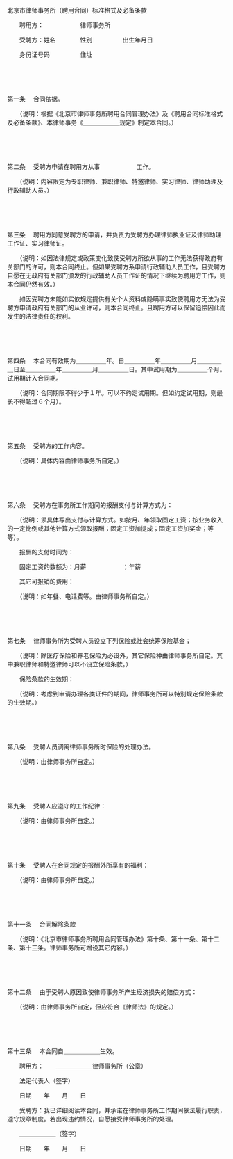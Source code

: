 



北京市律师事务所（聘用合同）标准格式及必备条款



 

　　聘用方：　　　　　　律师事务所

　　受聘方：姓名　　　　性别　　　　　出生年月日

　　身份证号码　　　　　住址

　　

　　

第一条
　合同依据。

　　（说明：根据《北京市律师事务所聘用合同管理办法》及《聘用合同标准格式及必备条款》、本律师事务《＿＿＿＿＿＿规定》制定本合同。）

　　

　　

第二条
　受聘方申请在聘用方从事　　　　　　工作。

　　（说明：内容限定为专职律师、兼职律师、特邀律师、实习律师、律师助理及行政辅助人员。）

　　

　　

第三条
　聘用方同意受聘方的申请，并负责为受聘方办理律师执业证及律师助理工作证、实习律师证。

　　（说明：如因法律规定或政策变化致使受聘方所欲从事的工作无法获得政府有关部门的许可，则本合同终止。但如果受聘方系申请行政辅助人员工作，且受聘方自愿在无政府有关部门颁发的行政辅助人员工作证的情况下继续为聘用方工作，则本合同仍然有效。）

　　如因受聘方未能如实依规定提供有关个人资料或隐瞒事实致使聘用方无法为受聘方申请政府有关部门的从业许可，则本合同终止。且聘用方可以保留追偿因此而发生的法律责任的权利。

　　

　　

第四条
　本合同有效期为＿＿＿＿＿年。自＿＿＿＿＿年＿＿＿＿＿月＿＿＿＿＿日至＿＿＿＿＿年＿＿＿＿＿月＿＿＿＿＿日。其中试用期为＿＿＿＿＿个月。试用期计入合同期。

　　（说明：合同期限不得少于１年。可以不约定试用期。但如约定试用期，则最长不得超过６个月）。

　　

　　

第五条
　受聘方的工作内容。

　　（说明：具体内容由律师事务所自定。）

　　

　　

第六条
　受聘方在事务所工作期间的报酬支付与计算方式为：

　　（说明：须具体写出支付与计算方式。如按月、年领取固定工资；按业务收入的一定比例或其他计算方式领取报酬；固定工资加提成；固定工资加奖金；等等）。

　　报酬的支付时间为：

　　固定工资的数额为：月薪　　　　　　；年薪

　　其它可报销的费用：

　　（说明：如年餐、电话费等。由律师事务所自定。）

　　

　　

第七条
　律师事务所为受聘人员设立下列保险或社会统筹保险基金；

　　（说明：除医疗保险和养老保险为必设外，其它保险种由律师事务所自定。其中兼职律师和特邀律师可以不设立保险条款。）

　　保险条款的生效期：

　　（说明：考虑到申请办理各类证件的期间，律师事务所可以特别规定保险条款的生效期。）

　　

　　

第八条
　受聘人员调离律师事务所时保险的处理办法。

　　（说明：由律师事务所自定。）

　　

　　

第九条
　受聘人应遵守的工作纪律：

　　（说明：由律师事务所自定。）

　　

　　

第十条
　受聘人在合同规定的报酬外所享有的福利：

　　（说明：由律师事务所自定。）

　　

　　

第十一条
　合同解除条款

　　（说明：《北京市律师事务所聘用合同管理办法》第十条、第十一条、第十二条、第十三条。律师事务所可增设其它内容。）

　　

　　

第十二条
　由于受聘人原因致使律师事务所产生经济损失的赔偿方式：

　　（说明：由律师事务所自定，但应符合《律师法》的规定。）

　　

　　

第十三条
　本合同自＿＿＿＿＿＿生效。

　　聘用方：　　＿＿＿＿＿＿律师事务所（公章）

　　法定代表人（签字）

　　日期　　年　　月　　日

　　受聘方：我已详细阅读本合同，并承诺在律师事务所工作期间依法履行职责，遵守规章制度。若出现违约情况，自愿接受律师事务所的处理。

　　＿＿＿＿＿＿（签字）

　　日期　　年　　月　　日